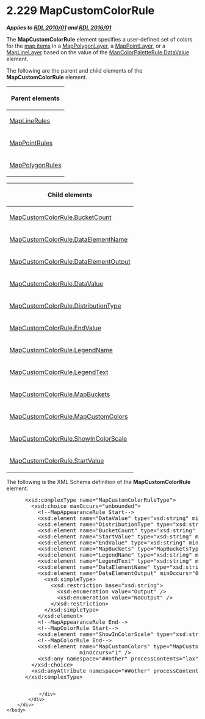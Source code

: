 <html dir="LTR" xmlns:mshelp="http://msdn.microsoft.com/mshelp" xmlns:ddue="http://ddue.schemas.microsoft.com/authoring/2003/5" xmlns:xlink="http://www.w3.org/1999/xlink" xmlns:tool="http://www.microsoft.com/tooltip">
    <head>
        <meta http-equiv="Content-Type" content="text/html; CHARSET=utf-8"></meta>
        <meta name="save" content="history"></meta>
        <title>2.229 MapCustomColorRule</title>
        <xml>
            <mshelp:toctitle title="2.229 MapCustomColorRule"></mshelp:toctitle>
            <mshelp:rltitle title="[MS-RDL]: MapCustomColorRule"></mshelp:rltitle>
            <mshelp:keyword index="A" term="356d5476-257c-4f3e-873d-923834c5d853"></mshelp:keyword>
            <mshelp:attr name="DCSext.ContentType" value="open specification"></mshelp:attr>
            <mshelp:attr name="AssetID" value="356d5476-257c-4f3e-873d-923834c5d853"></mshelp:attr>
            <mshelp:attr name="TopicType" value="kbRef"></mshelp:attr>
            <mshelp:attr name="DCSext.Title" value="[MS-RDL]: MapCustomColorRule" />
        </xml>
    </head>
    <body>
        <div id="header">
            <h1 class="heading">2.229 MapCustomColorRule</h1>
        </div>
        <div id="mainSection">
            <div id="mainBody">
                <div id="allHistory" class="saveHistory"></div>
                <div id="sectionSection0" class="section" name="collapseableSection">
                    

<p><b><i>Applies to </i></b><a href="3428e690-a348-4ec7-8a6a-8efb42d2cdee.htm"><b><i>RDL 2010/01</i></b></a><b><i>
and </i></b><a href="52ce3983-2bfc-4e72-9359-42aaf5fe4509.htm"><b><i>RDL 2016/01</i></b></a></p>

<p>The <b>MapCustomColorRule</b> element specifies a
user-defined set of colors for the <a href="b2482b3f-74ab-4ca8-a9e5-c07955011743.htm#gt_10121f59-bef1-4147-94f6-010585a16b4d">map items</a> in a <a href="f54fa273-d9b2-4e49-a896-6001bcda016b.htm">MapPolygonLayer</a>, a <a href="aa1875f4-9842-4672-86d6-306ba5a075aa.htm">MapPointLayer</a>, or a <a href="8681b1dc-d73e-4d35-b4fa-f7f459d4a304.htm">MapLineLayer</a> based on the
value of the <a href="280f0d27-5e51-4bb7-b9dd-395ad86860bf.htm">MapColorPaletteRule.DataValue</a>
element.</p>

<p>The following are the parent and child elements of the <b>MapCustomColorRule</b>
element.</p>

<table>
 <thead>
  <tr>
   <th>
   <p>Parent elements</p>
   </th>
  </tr>
 </thead>
 <tr>
  <td>
  <p><a href="2d572e9d-9ad9-4796-ac31-a1f7a587d78f.htm">MapLineRules</a></p>
  </td>
 </tr>
 <tr>
  <td>
  <p><a href="d090d792-6d70-412c-b024-88c08de4d300.htm">MapPointRules</a></p>
  </td>
 </tr>
 <tr>
  <td>
  <p><a href="77b58882-2976-42cd-9e7a-aca2c6ee0139.htm">MapPolygonRules</a></p>
  </td>
 </tr>
</table>

<p> </p>

<table>
 <thead>
  <tr>
   <th>
   <p>Child elements</p>
   </th>
  </tr>
 </thead>
 <tr>
  <td>
  <p><a href="c143c3ee-3cf7-401e-b09d-4f7665665c83.htm">MapCustomColorRule.BucketCount</a></p>
  </td>
 </tr>
 <tr>
  <td>
  <p><a href="6c4fc3eb-f31c-41e5-a0ff-bf35f672ce67.htm">MapCustomColorRule.DataElementName</a></p>
  </td>
 </tr>
 <tr>
  <td>
  <p><a href="0c66f2d4-dab1-4e4c-af7a-57134096b8be.htm">MapCustomColorRule.DataElementOutput</a></p>
  </td>
 </tr>
 <tr>
  <td>
  <p><a href="62be1b0d-da54-4b37-866a-aebdd1305bf8.htm">MapCustomColorRule.DataValue</a></p>
  </td>
 </tr>
 <tr>
  <td>
  <p><a href="07cd1c0e-1a4e-409f-8511-91cde7cfceb3.htm">MapCustomColorRule.DistributionType</a></p>
  </td>
 </tr>
 <tr>
  <td>
  <p><a href="7f5cdc61-d4d7-428b-a8f7-50c97ca954ef.htm">MapCustomColorRule.EndValue</a></p>
  </td>
 </tr>
 <tr>
  <td>
  <p><a href="1f7c0f21-febd-426f-bfeb-738bbfd26653.htm">MapCustomColorRule.LegendName</a></p>
  </td>
 </tr>
 <tr>
  <td>
  <p><a href="80fbfabb-5df6-4e1f-9bb4-21ef82654db1.htm">MapCustomColorRule.LegendText</a></p>
  </td>
 </tr>
 <tr>
  <td>
  <p><a href="bbef355f-8395-4d4d-8cd1-2435fe1e5e57.htm">MapCustomColorRule.MapBuckets</a></p>
  </td>
 </tr>
 <tr>
  <td>
  <p><a href="59b1f98f-8a29-4aa7-b204-70aa0f149923.htm">MapCustomColorRule.MapCustomColors</a></p>
  </td>
 </tr>
 <tr>
  <td>
  <p><a href="b014703a-9830-4b0f-bd58-50459c11f98c.htm">MapCustomColorRule.ShowInColorScale</a></p>
  </td>
 </tr>
 <tr>
  <td>
  <p><a href="ef2d1038-0de0-4864-a7b9-d02a73bc3fab.htm">MapCustomColorRule.StartValue</a></p>
  </td>
 </tr>
</table>

<p>The following is the XML Schema definition of the <b>MapCustomColorRule</b>
element.</p>

<dl>
<dd>
<div><pre> &lt;xsd:complexType name=&quot;MapCustomColorRuleType&quot;&gt;
   &lt;xsd:choice maxOccurs=&quot;unbounded&quot;&gt;
     &lt;!--MapAppearanceRule Start--&gt;
     &lt;xsd:element name=&quot;DataValue&quot; type=&quot;xsd:string&quot; minOccurs=&quot;0&quot; /&gt;
     &lt;xsd:element name=&quot;DistributionType&quot; type=&quot;xsd:string&quot; minOccurs=&quot;0&quot; /&gt;
     &lt;xsd:element name=&quot;BucketCount&quot; type=&quot;xsd:string&quot; minOccurs=&quot;0&quot; /&gt;
     &lt;xsd:element name=&quot;StartValue&quot; type=&quot;xsd:string&quot; minOccurs=&quot;0&quot; /&gt;
     &lt;xsd:element name=&quot;EndValue&quot; type=&quot;xsd:string&quot; minOccurs=&quot;0&quot; /&gt;
     &lt;xsd:element name=&quot;MapBuckets&quot; type=&quot;MapBucketsType&quot; minOccurs=&quot;0&quot; /&gt;
     &lt;xsd:element name=&quot;LegendName&quot; type=&quot;xsd:string&quot; minOccurs=&quot;0&quot; /&gt;
     &lt;xsd:element name=&quot;LegendText&quot; type=&quot;xsd:string&quot; minOccurs=&quot;0&quot; /&gt;
     &lt;xsd:element name=&quot;DataElementName&quot; type=&quot;xsd:string&quot; minOccurs=&quot;0&quot; /&gt;
     &lt;xsd:element name=&quot;DataElementOutput&quot; minOccurs=&quot;0&quot;&gt;
       &lt;xsd:simpleType&gt;
         &lt;xsd:restriction base=&quot;xsd:string&quot;&gt;
           &lt;xsd:enumeration value=&quot;Output&quot; /&gt;
           &lt;xsd:enumeration value=&quot;NoOutput&quot; /&gt;
         &lt;/xsd:restriction&gt;
       &lt;/xsd:simpleType&gt;
     &lt;/xsd:element&gt;
     &lt;!--MapAppearanceRule End--&gt;
     &lt;!--MapColorRule Start--&gt;
     &lt;xsd:element name=&quot;ShowInColorScale&quot; type=&quot;xsd:string&quot; minOccurs=&quot;0&quot; /&gt;
     &lt;!--MapColorRule End--&gt;
     &lt;xsd:element name=&quot;MapCustomColors&quot; type=&quot;MapCustomColorsType&quot; 
                  minOccurs=&quot;1&quot; /&gt;
     &lt;xsd:any namespace=&quot;##other&quot; processContents=&quot;lax&quot; /&gt;
   &lt;/xsd:choice&gt;
   &lt;xsd:anyAttribute namespace=&quot;##other&quot; processContents=&quot;lax&quot; /&gt;
 &lt;/xsd:complexType&gt;
  
</pre></div>
</dd></dl>


                </div>
            </div>
        </div>
    </body>
</html>